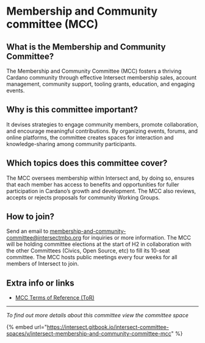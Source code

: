# Membership and Community committee (MCC)

## What is the Membership and Community Committee?

The Membership and Community Committee (MCC) fosters a thriving Cardano community through effective Intersect membership sales, account management, community support, tooling grants, education, and engaging events.

## Why is this committee important?

It devises strategies to engage community members, promote collaboration, and encourage meaningful contributions. By organizing events, forums, and online platforms, the committee creates spaces for interaction and knowledge-sharing among community participants.

## Which topics does this committee cover?

The MCC oversees membership within Intersect and, by doing so, ensures that each member has access to benefits and opportunities for fuller participation in Cardano’s growth and development. The MCC also reviews, accepts or rejects proposals for community Working Groups.

## How to join?

Send an email to [membership-and-community-committee@intersectmbo.org](mailto:membership-and-community-committee@intersectmbo.org)  for inquiries or more information. The MCC will be holding committee elections at the start of H2 in collaboration with the other Committees (Civics, Open Source, etc) to fill its 10-seat committee. The MCC hosts public meetings every four weeks for all members of Intersect to join.

## Extra info or links

* [MCC ](https://docs.google.com/presentation/d/1gvaSrd7tJ6B5e0JIwaus0Yj6DXDcENT3gJwPCad83NQ/edit?usp=sharing)[Terms of Reference (ToR)](https://docs.google.com/presentation/d/1gvaSrd7tJ6B5e0JIwaus0Yj6DXDcENT3gJwPCad83NQ/edit?usp=sharing)

***

_To find out more details about this committee view the committee space_

{% embed url="https://intersect.gitbook.io/intersect-committee-spaces/v/intersect-membership-and-community-committee-mcc" %}
